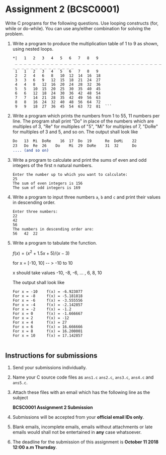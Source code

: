 # Assignment 2 (BCSC0001)

Write C programs for the following questions. Use looping constructs (for, while or do-while). You can use any/either combination for solving the problem.

1. Write a program to produce the multiplication table of 1 to 9 as shown, using nested loops.

   ```
   *|	1	2	3	4	5	6	7	8	9
    _ _ _ _ _ _ _ _ _ _ _ _ _ _ _ _ _ _ _ _ _ _ _ _ _ _ _ _ _ _ _ _ _ _ _ _ _ _ _ _ _ _ _ _ _ _ _
    1	1	2	3	4	5	6	7	8	9  
    2	2	4	6	8	10	12	14	16	18  
    3	3	6	9	12	15	18	21	24	27  
    4	4	8	12	16	20	24	28	32	36  
    5	5	10	15	20	25	30	35	40	45  
    6	6	12	18	24	30	36	42	48	54  
    7	7	14	21	28	35	42	49	56	63  
    8	8	16	24	32	40	48	56	64	72  
    9	9	18	27	36	45	54	63	72	81  ```

2. Write a program which prints the numbers from 1 to 55, 11 numbers per line. The program shall print "Do" in place of the numbers which are multiples of 3, "Re" for multiples of "5", "Mi" for multiples of 7, "DoRe" for multiples of 3 and 5, and so on. The output shall look like

   ```1	2	Do	4		Re	Do	Mi	8		Do	Re		11  
   Do	13	Mi	DoRe	16	17	Do	19		Re	DoMi	22  
   23	Do	Re	26    Do	Mi	29	DoRe	31	32		Do  
   .... (and so on)  

3. Write a program to calculate and print the sums of even and odd integers of the first n natural numbers.

   ```
   Enter the number up to which you want to calculate:  
   25  
   The sum of even integers is 156  
   The sum of odd integers is 169  

4. Write a program to input three numbers `a`, `b` and `c` and print their values in descending order.


   ```
   Enter three numbers:  
   22  
   42  
   56  
   The numbers in descending order are:  
   56	42	22  

5. Write a program to tabulate the function.

   $f(x) = (x^2 + 1.5x + 5) / (x - 3)$  

   for x = [-10, 10] -- > -10 to 10  

   x should take values -10, -8, -6, ... , 6, 8, 10  

   The output shall look like  

   ```
   For x = -10    f(x) = -6.923077  
   For x = -8     f(x) = -5.181818  
   For x = -6     f(x) = -3.555556  
   For x = -4     f(x) = -2.142857  
   For x = -2     f(x) = -1.2  
   For x = 0      f(x) = -1.666667  
   For x = 2      f(x) = -12  
   For x = 4      f(x) = 27  
   For x = 6      f(x) = 16.666666  
   For x = 8      f(x) = 16.200001  
   For x = 10     f(x) = 17.142857  


## Instructions for submissions

1. Send your submissions individually.

2. Name your C source code files as `ans1.c` `ans2.c`, `ans3.c`, `ans4.c` and `ans5.c`.

3. Attach these files with an email which has the following line as the subject

   **BCSC0001 Assignment 2 Submission**

4. Submissions will be accepted from your **official email IDs only**.

5. Blank emails, incomplete emails, emails without attachments or late emails would shall not be entertained in **any** case whatsoever.

6. The deadline for the submission of this assignment is **October 11 2018 12:00 a.m Thursday**. 

